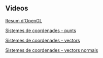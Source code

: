 ## Videos

[Resum d'OpenGL](https://sites.google.com/upc.edu/grafics-fib/teoria?authuser=1#h.n5p0vqg8bizj)

[Sistemes de coordenades - punts](https://sites.google.com/upc.edu/grafics-fib/teoria?authuser=1#h.mxfa6slpynp3)

[Sistemes de coordenades - vectors](https://sites.google.com/upc.edu/grafics-fib/teoria?authuser=1#h.fczll3mtidft)

[Sistemes de coordenades - vectors normals](https://sites.google.com/upc.edu/grafics-fib/teoria?authuser=1#h.67q136fqwd5r)
